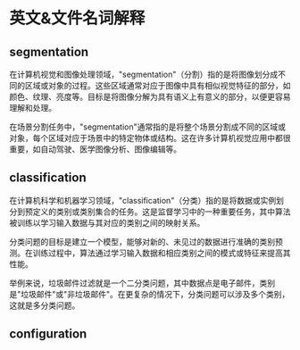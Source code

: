 # 英文&文件名词解释

## segmentation

在计算机视觉和图像处理领域，"segmentation"（分割）指的是将图像划分成不同的区域或对象的过程。这些区域通常对应于图像中具有相似视觉特征的部分，如颜色、纹理、亮度等。目标是将图像分解为具有语义上有意义的部分，以便更容易理解和处理。

在场景分割任务中，"segmentation"通常指的是将整个场景分割成不同的区域或对象，每个区域对应于场景中的特定物体或结构。这在许多计算机视觉应用中都很重要，如自动驾驶、医学图像分析、图像编辑等。

## classification

在计算机科学和机器学习领域，"classification"（分类）指的是将数据或实例划分到预定义的类别或类别集合的任务。这是监督学习中的一种重要任务，其中算法被训练以学习输入数据与其对应的类别之间的映射关系。

分类问题的目标是建立一个模型，能够对新的、未见过的数据进行准确的类别预测。在训练过程中，算法通过学习输入数据和相应类别之间的模式或特征来提高其性能。

举例来说，垃圾邮件过滤就是一个二分类问题，其中数据点是电子邮件，类别是"垃圾邮件"或"非垃圾邮件"。在更复杂的情况下，分类问题可以涉及多个类别，这就是多分类问题。

## configuration

